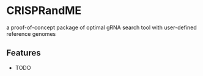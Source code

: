CRISPRandME
===============================


a proof-of-concept package of optimal gRNA search tool with user-defined reference genomes

Features
--------

* TODO
